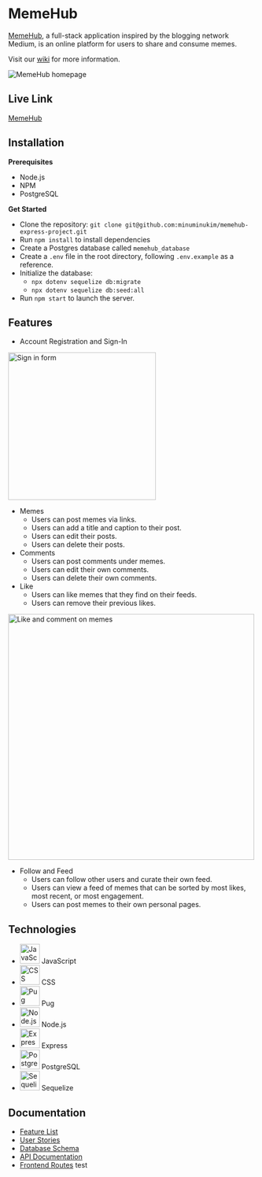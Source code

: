 # MemeHub
[MemeHub](http://memehub-medium-clone.herokuapp.com/), a full-stack application inspired by the blogging network Medium, is an online platform for users to share and consume memes.

Visit our [wiki](https://github.com/minuminukim/memehub-express-project/wiki/MemeHub) for more information.

<img src="./public/images/documentation/memehub-homepage.png" alt="MemeHub homepage">

## Live Link
[MemeHub](http://memehub-medium-clone.herokuapp.com/)
## Installation
**Prerequisites**

 - Node.js
 - NPM
 - PostgreSQL

**Get Started**

 - Clone the repository: `git clone git@github.com:minuminukim/memehub-express-project.git`
 - Run `npm install` to install dependencies
 - Create a Postgres database called `memehub_database`
 - Create a `.env` file in the root directory, following `.env.example` as a reference.
 - Initialize the database:
	 - `npx dotenv sequelize db:migrate`
	 - `npx dotenv sequelize db:seed:all`
- Run `npm start` to launch the server.

## Features
 - Account Registration and Sign-In

<img src="./public/images/documentation/sign-in.png" height=300 alt="Sign in form">

 - Memes
   - Users can post memes via links.
   - Users can add a title and caption to their post.
   - Users can edit their posts.
   - Users can delete their posts.
 - Comments
   - Users can post comments under memes.
   - Users can edit their own comments.
   - Users can delete their own comments.
 - Like
   - Users can like memes that they find on their feeds.
   - Users can remove their previous likes.

 <img src="./public/images/documentation/like-and-comment.gif" height=500 alt="Like and comment on memes">

 - Follow and Feed
   - Users can follow other users and curate their own feed.
   - Users can view a feed of memes that can be sorted by most likes, most recent, or most engagement.
   - Users can post memes to their own personal pages.


## Technologies

- <img src="./public/images/documentation/technologies/jslogo.png" height=40 alt="JavaScript"> JavaScript
- <img src="./public/images/documentation/technologies/css3.png" height=40 alt="CSS"> CSS
- <img src="./public/images/documentation/technologies/pugFace.png" height=40 alt="Pug"> Pug
- <img src="./public/images/documentation/technologies/nodejs.png" height=40 alt="Node.js"> Node.js
- <img src="./public/images/documentation/technologies/express.png" height=40 alt="Express"> Express
- <img src="./public/images/documentation/technologies/postgres.png" height=40 alt="PostgreSQL"> PostgreSQL
- <img src="./public/images/documentation/technologies/sequelize.png" height=40 alt="Sequelize"> Sequelize

## Documentation

- [Feature List](https://github.com/minuminukim/memehub-express-project/wiki/Feature-List)
- [User Stories](https://github.com/minuminukim/memehub-express-project/wiki/User-Stories)
- [Database Schema](https://github.com/minuminukim/memehub-express-project/wiki/Database-Schema)
- [API Documentation](https://github.com/minuminukim/memehub-express-project/wiki/API-Documentation)
- [Frontend Routes](https://github.com/minuminukim/memehub-express-project/wiki/Frontend-Routes)  test
